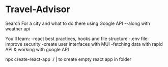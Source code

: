 # Travel-Advisor
Search For a city and what to do there using Google API
--along with weather api 

You'll learn:
-react best practices, hooks and file structure
-.env file: improve security
-create user interfaces with MUI
-fetching data with rapid API & working with google API 

npx create-react-app ./ | to create empty react app in folder 